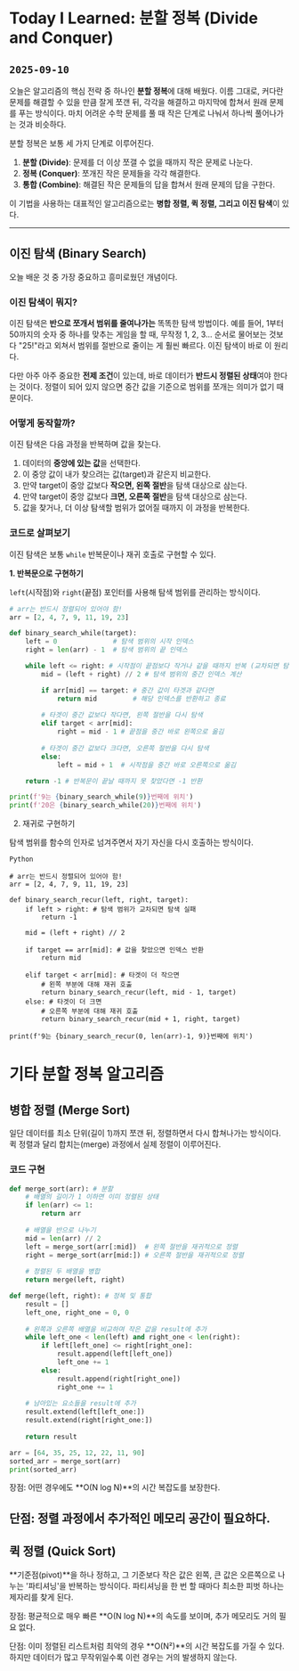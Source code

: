 # Today I Learned: 분할 정복 (Divide and Conquer)

`2025-09-10`
---

오늘은 알고리즘의 핵심 전략 중 하나인 **분할 정복**에 대해 배웠다. 이름 그대로, 커다란 문제를 해결할 수 있을 만큼 잘게 쪼갠 뒤, 각각을 해결하고 마지막에 합쳐서 원래 문제를 푸는 방식이다. 마치 어려운 수학 문제를 풀 때 작은 단계로 나눠서 하나씩 풀어나가는 것과 비슷하다.

분할 정복은 보통 세 가지 단계로 이루어진다.
1.  **분할 (Divide)**: 문제를 더 이상 쪼갤 수 없을 때까지 작은 문제로 나눈다.
2.  **정복 (Conquer)**: 쪼개진 작은 문제들을 각각 해결한다.
3.  **통합 (Combine)**: 해결된 작은 문제들의 답을 합쳐서 원래 문제의 답을 구한다.

이 기법을 사용하는 대표적인 알고리즘으로는 **병합 정렬, 퀵 정렬, 그리고 이진 탐색**이 있다.

---

## 이진 탐색 (Binary Search)

오늘 배운 것 중 가장 중요하고 흥미로웠던 개념이다.

### 이진 탐색이 뭐지?

이진 탐색은 **반으로 쪼개서 범위를 줄여나가는** 똑똑한 탐색 방법이다. 예를 들어, 1부터 50까지의 숫자 중 하나를 맞추는 게임을 할 때, 무작정 1, 2, 3... 순서로 물어보는 것보다 "25!"라고 외쳐서 범위를 절반으로 줄이는 게 훨씬 빠르다. 이진 탐색이 바로 이 원리다.

다만 아주 아주 중요한 **전제 조건**이 있는데, 바로 데이터가 **반드시 정렬된 상태**여야 한다는 것이다. 정렬이 되어 있지 않으면 중간 값을 기준으로 범위를 쪼개는 의미가 없기 때문이다.

### 어떻게 동작할까?

이진 탐색은 다음 과정을 반복하며 값을 찾는다.
1.  데이터의 **중앙에 있는 값**을 선택한다.
2.  이 중앙 값이 내가 찾으려는 값(target)과 같은지 비교한다.
3.  만약 target이 중앙 값보다 **작으면, 왼쪽 절반**을 탐색 대상으로 삼는다.
4.  만약 target이 중앙 값보다 **크면, 오른쪽 절반**을 탐색 대상으로 삼는다.
5.  값을 찾거나, 더 이상 탐색할 범위가 없어질 때까지 이 과정을 반복한다.

### 코드로 살펴보기

이진 탐색은 보통 `while` 반복문이나 재귀 호출로 구현할 수 있다.

**1. 반복문으로 구현하기**

`left`(시작점)와 `right`(끝점) 포인터를 사용해 탐색 범위를 관리하는 방식이다.

```python
# arr는 반드시 정렬되어 있어야 함!
arr = [2, 4, 7, 9, 11, 19, 23]

def binary_search_while(target):
    left = 0              # 탐색 범위의 시작 인덱스
    right = len(arr) - 1  # 탐색 범위의 끝 인덱스

    while left <= right: # 시작점이 끝점보다 작거나 같을 때까지 반복 (교차되면 탐색 실패)
        mid = (left + right) // 2 # 탐색 범위의 중간 인덱스 계산

        if arr[mid] == target: # 중간 값이 타겟과 같다면
            return mid         # 해당 인덱스를 반환하고 종료
        
        # 타겟이 중간 값보다 작다면, 왼쪽 절반을 다시 탐색
        elif target < arr[mid]:
            right = mid - 1 # 끝점을 중간 바로 왼쪽으로 옮김
        
        # 타겟이 중간 값보다 크다면, 오른쪽 절반을 다시 탐색
        else:
            left = mid + 1  # 시작점을 중간 바로 오른쪽으로 옮김

    return -1 # 반복문이 끝날 때까지 못 찾았다면 -1 반환

print(f'9는 {binary_search_while(9)}번째에 위치')
print(f'20은 {binary_search_while(20)}번째에 위치')
```

2. 재귀로 구현하기

탐색 범위를 함수의 인자로 넘겨주면서 자기 자신을 다시 호출하는 방식이다.

```
Python

# arr는 반드시 정렬되어 있어야 함!
arr = [2, 4, 7, 9, 11, 19, 23]

def binary_search_recur(left, right, target):
    if left > right: # 탐색 범위가 교차되면 탐색 실패
        return -1

    mid = (left + right) // 2
    
    if target == arr[mid]: # 값을 찾았으면 인덱스 반환
        return mid
    
    elif target < arr[mid]: # 타겟이 더 작으면
        # 왼쪽 부분에 대해 재귀 호출
        return binary_search_recur(left, mid - 1, target)
    else: # 타겟이 더 크면
        # 오른쪽 부분에 대해 재귀 호출
        return binary_search_recur(mid + 1, right, target)

print(f'9는 {binary_search_recur(0, len(arr)-1, 9)}번째에 위치')
```

# 기타 분할 정복 알고리즘
## 병합 정렬 (Merge Sort)
일단 데이터를 최소 단위(길이 1)까지 쪼갠 뒤, 정렬하면서 다시 합쳐나가는 방식이다. 퀵 정렬과 달리 합치는(merge) 과정에서 실제 정렬이 이루어진다.


### 코드 구현
``` Python
def merge_sort(arr): # 분할
    # 배열의 길이가 1 이하면 이미 정렬된 상태
    if len(arr) <= 1:
        return arr
    
    # 배열을 반으로 나누기
    mid = len(arr) // 2
    left = merge_sort(arr[:mid])  # 왼쪽 절반을 재귀적으로 정렬
    right = merge_sort(arr[mid:]) # 오른쪽 절반을 재귀적으로 정렬
    
    # 정렬된 두 배열을 병합
    return merge(left, right)

def merge(left, right): # 정복 및 통합
    result = []
    left_one, right_one = 0, 0
    
    # 왼쪽과 오른쪽 배열을 비교하며 작은 값을 result에 추가
    while left_one < len(left) and right_one < len(right):
        if left[left_one] <= right[right_one]:
            result.append(left[left_one])
            left_one += 1
        else:
            result.append(right[right_one])
            right_one += 1
            
    # 남아있는 요소들을 result에 추가
    result.extend(left[left_one:])
    result.extend(right[right_one:])
    
    return result

arr = [64, 35, 25, 12, 22, 11, 90]
sorted_arr = merge_sort(arr)
print(sorted_arr)
```
장점: 어떤 경우에도 **O(N log N)**의 시간 복잡도를 보장한다.

단점: 정렬 과정에서 추가적인 메모리 공간이 필요하다.
---
## 퀵 정렬 (Quick Sort)
**기준점(pivot)**을 하나 정하고, 그 기준보다 작은 값은 왼쪽, 큰 값은 오른쪽으로 나누는 '파티셔닝'을 반복하는 방식이다. 파티셔닝을 한 번 할 때마다 최소한 피벗 하나는 제자리를 찾게 된다.

장점: 평균적으로 매우 빠른 **O(N log N)**의 속도를 보이며, 추가 메모리도 거의 필요 없다.

단점: 이미 정렬된 리스트처럼 최악의 경우 **O(N²)**의 시간 복잡도를 가질 수 있다. 하지만 데이터가 많고 무작위일수록 이런 경우는 거의 발생하지 않는다.


